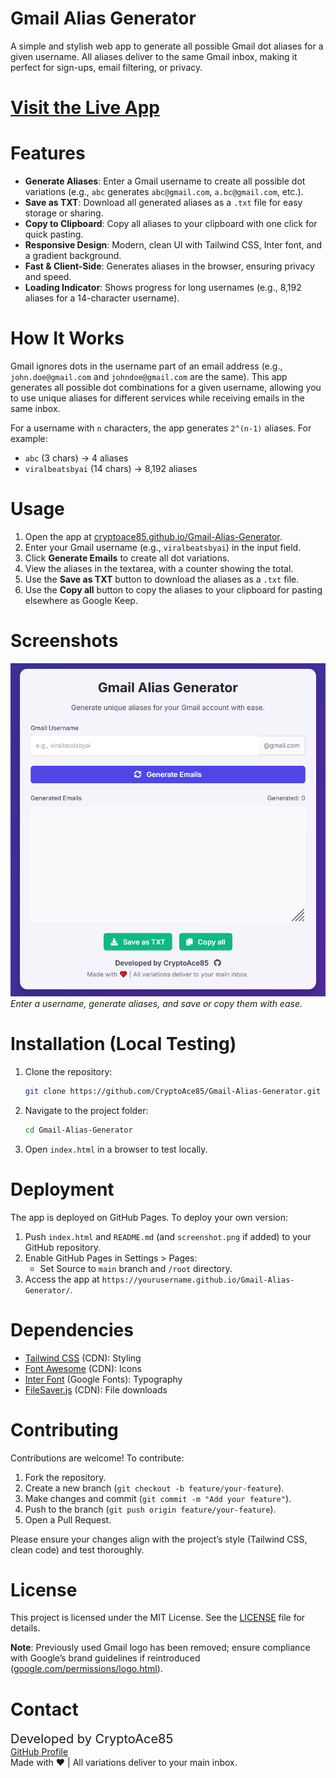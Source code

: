 # Gmail Alias Generator

A simple and stylish web app to generate all possible Gmail dot aliases for a given username. All aliases deliver to the same Gmail inbox, making it perfect for sign-ups, email filtering, or privacy.

# **[Visit the Live App](https://cryptoace85.github.io/Gmail-Alias-Generator/)**

# Features

- **Generate Aliases**: Enter a Gmail username to create all possible dot variations (e.g., `abc` generates `abc@gmail.com`, `a.bc@gmail.com`, etc.).
- **Save as TXT**: Download all generated aliases as a `.txt` file for easy storage or sharing.
- **Copy to Clipboard**: Copy all aliases to your clipboard with one click for quick pasting.
- **Responsive Design**: Modern, clean UI with Tailwind CSS, Inter font, and a gradient background.
- **Fast & Client-Side**: Generates aliases in the browser, ensuring privacy and speed.
- **Loading Indicator**: Shows progress for long usernames (e.g., 8,192 aliases for a 14-character username).

# How It Works

Gmail ignores dots in the username part of an email address (e.g., `john.doe@gmail.com` and `johndoe@gmail.com` are the same). This app generates all possible dot combinations for a given username, allowing you to use unique aliases for different services while receiving emails in the same inbox.

For a username with `n` characters, the app generates `2^(n-1)` aliases. For example:
- `abc` (3 chars) → 4 aliases
- `viralbeatsbyai` (14 chars) → 8,192 aliases

# Usage

1. Open the app at [cryptoace85.github.io/Gmail-Alias-Generator](https://cryptoace85.github.io/Gmail-Alias-Generator/).
2. Enter your Gmail username (e.g., `viralbeatsbyai`) in the input field.
3. Click **Generate Emails** to create all dot variations.
4. View the aliases in the textarea, with a counter showing the total.
5. Use the **Save as TXT** button to download the aliases as a `.txt` file.
6. Use the **Copy all** button to copy the aliases to your clipboard for pasting elsewhere as Google Keep.

# Screenshots

![App Screenshot](screenshot.png)  
*Enter a username, generate aliases, and save or copy them with ease.*

# Installation (Local Testing)

1. Clone the repository:
   ```bash
   git clone https://github.com/CryptoAce85/Gmail-Alias-Generator.git
   ```
2. Navigate to the project folder:
   ```bash
   cd Gmail-Alias-Generator
   ```
3. Open `index.html` in a browser to test locally.

# Deployment

The app is deployed on GitHub Pages. To deploy your own version:

1. Push `index.html` and `README.md` (and `screenshot.png` if added) to your GitHub repository.
2. Enable GitHub Pages in Settings > Pages:
   - Set Source to `main` branch and `/root` directory.
3. Access the app at `https://yourusername.github.io/Gmail-Alias-Generator/`.

# Dependencies

- [Tailwind CSS](https://tailwindcss.com/) (CDN): Styling
- [Font Awesome](https://fontawesome.com/) (CDN): Icons
- [Inter Font](https://fonts.google.com/specimen/Inter) (Google Fonts): Typography
- [FileSaver.js](https://github.com/eligrey/FileSaver.js/) (CDN): File downloads

# Contributing

Contributions are welcome! To contribute:

1. Fork the repository.
2. Create a new branch (`git checkout -b feature/your-feature`).
3. Make changes and commit (`git commit -m "Add your feature"`).
4. Push to the branch (`git push origin feature/your-feature`).
5. Open a Pull Request.

Please ensure your changes align with the project’s style (Tailwind CSS, clean code) and test thoroughly.

# License

This project is licensed under the MIT License. See the [LICENSE](LICENSE) file for details.

**Note**: Previously used Gmail logo has been removed; ensure compliance with Google’s brand guidelines if reintroduced ([google.com/permissions/logo.html](https://www.google.com/permissions/logo.html)).

# Contact

<span style="font-size: 20px;">Developed by CryptoAce85</span>  
[<i class="fab fa-github"></i> GitHub Profile](https://github.com/CryptoAce85)  
Made with ❤️ | All variations deliver to your main inbox.
